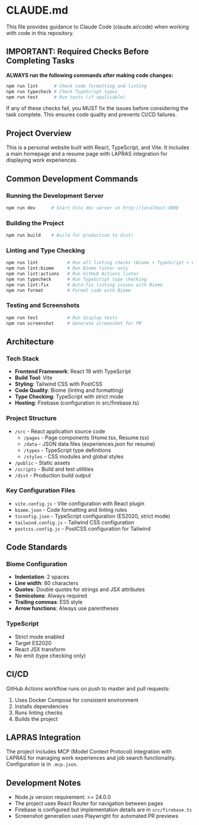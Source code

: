 # CLAUDE.md

This file provides guidance to Claude Code (claude.ai/code) when working with code in this repository.

## IMPORTANT: Required Checks Before Completing Tasks

**ALWAYS run the following commands after making code changes:**

```bash
npm run lint      # Check code formatting and linting
npm run typecheck # Check TypeScript types
npm run test      # Run tests (if applicable)
```

If any of these checks fail, you MUST fix the issues before considering the task complete. This ensures code quality and prevents CI/CD failures.

## Project Overview

This is a personal website built with React, TypeScript, and Vite. It includes a main homepage and a resume page with LAPRAS integration for displaying work experiences.

## Common Development Commands

### Running the Development Server
```bash
npm run dev      # Start Vite dev server on http://localhost:3000
```

### Building the Project
```bash
npm run build    # Build for production to dist/
```

### Linting and Type Checking
```bash
npm run lint           # Run all linting checks (Biome + TypeScript + GitHub Actions)
npm run lint:biome     # Run Biome linter only
npm run lint:actions   # Run GitHub Actions linter
npm run typecheck      # Run TypeScript type checking
npm run lint:fix       # Auto-fix linting issues with Biome
npm run format         # Format code with Biome
```

### Testing and Screenshots
```bash
npm run test           # Run display tests
npm run screenshot     # Generate screenshot for PR
```

## Architecture

### Tech Stack
- **Frontend Framework**: React 19 with TypeScript
- **Build Tool**: Vite
- **Styling**: Tailwind CSS with PostCSS
- **Code Quality**: Biome (linting and formatting)
- **Type Checking**: TypeScript with strict mode
- **Hosting**: Firebase (configuration in src/firebase.ts)

### Project Structure
- `/src` - React application source code
  - `/pages` - Page components (Home.tsx, Resume.tsx)
  - `/data` - JSON data files (experiences.json for resume)
  - `/types` - TypeScript type definitions
  - `/styles` - CSS modules and global styles
- `/public` - Static assets
- `/scripts` - Build and test utilities
- `/dist` - Production build output

### Key Configuration Files
- `vite.config.js` - Vite configuration with React plugin
- `biome.json` - Code formatting and linting rules
- `tsconfig.json` - TypeScript configuration (ES2020, strict mode)
- `tailwind.config.js` - Tailwind CSS configuration
- `postcss.config.js` - PostCSS configuration for Tailwind

## Code Standards

### Biome Configuration
- **Indentation**: 2 spaces
- **Line width**: 80 characters
- **Quotes**: Double quotes for strings and JSX attributes
- **Semicolons**: Always required
- **Trailing commas**: ES5 style
- **Arrow functions**: Always use parentheses

### TypeScript
- Strict mode enabled
- Target ES2020
- React JSX transform
- No emit (type checking only)

## CI/CD

GitHub Actions workflow runs on push to master and pull requests:
1. Uses Docker Compose for consistent environment
2. Installs dependencies
3. Runs linting checks
4. Builds the project

## LAPRAS Integration

The project includes MCP (Model Context Protocol) integration with LAPRAS for managing work experiences and job search functionality. Configuration is in `.mcp.json`.

## Development Notes

- Node.js version requirement: >= 24.0.0
- The project uses React Router for navigation between pages
- Firebase is configured but implementation details are in `src/firebase.ts`
- Screenshot generation uses Playwright for automated PR previews